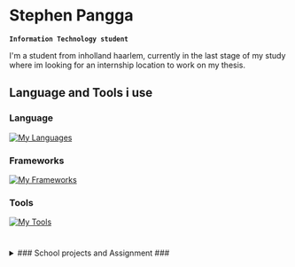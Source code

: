 # Stephen Pangga

**`Information Technology student`**

I'm a student from inholland haarlem, currently in the last stage of my study where im looking for an internship location to work on my thesis.

## Language and Tools i use ##

### Language
[![My Languages](https://skillicons.dev/icons?i=html,css,cs,php,java,py )](https://skillicons.dev)


### Frameworks
[![My Frameworks](https://skillicons.dev/icons?i=spring,laravel,dotnet )](https://skillicons.dev)

### Tools
[![My Tools](https://skillicons.dev/icons?i=vscode,visualstudio,github,idea,jenkins,azure)](https://skillicons.dev)


<!-- some of the logo
<img align="left" alt="Java" width="30px" style="padding-right:10px;" src="https://cdn.jsdelivr.net/gh/devicons/devicon/icons/java/java-original.svg"/>
<img align="left" alt="Spring" width="30px" style="padding-right:10px;" src="https://cdn.jsdelivr.net/gh/devicons/devicon/icons/spring/spring-original.svg" />
<img align="left" alt="Git" width="30px" style="padding-right:10px;" src="https://cdn.jsdelivr.net/gh/devicons/devicon/icons/git/git-original.svg" />
<img align="left" alt="Linux" width="30px" style="padding-right:10px;" src="https://cdn.jsdelivr.net/gh/devicons/devicon/icons/linux/linux-original.svg" />
<img align="left" alt="HTML" width="30px" style="padding-right:10px;" src="https://cdn.jsdelivr.net/gh/devicons/devicon/icons/html5/html5-plain.svg" />
<img align="left" alt="CSS" width="30px" style="padding-right:10px;" src="https://cdn.jsdelivr.net/gh/devicons/devicon/icons/css3/css3-plain.svg" />
<img align="left" alt="JavaScript" width="30px" style="padding-right:10px;" src="https://cdn.jsdelivr.net/gh/devicons/devicon/icons/javascript/javascript-plain.svg" />
<img align="left" alt="Python" width="30px" style="padding-right:10px;" src="https://cdn.jsdelivr.net/gh/devicons/devicon/icons/python/python-plain.svg" />
<img align="left" alt="GitHub" width="30px" style="padding-right:10px;" src="https://cdn.jsdelivr.net/gh/devicons/devicon/icons/github/github-original.svg" />
-->

#
<details>
<summary> ### School projects and Assignment ### </summary>

#
#### Year 1
NoSQL Project Someren
Project Chapeau

#
#### Year 2
PHP assigment
Haarlem Festival
Code Generation

#
#### Year 3
Grading system

#
#### Year 4
Cloud database design
Stichting Ikwambe
Sickle cell detection
